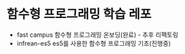 # 함수형 프로그래밍 학습 레포

- fast campus 함수형 프로그래밍 온보딩(완료) - 추후 리팩토링
- infrean-es5 es5를 사용한 함수형 프로그래밍 기초(진행중)